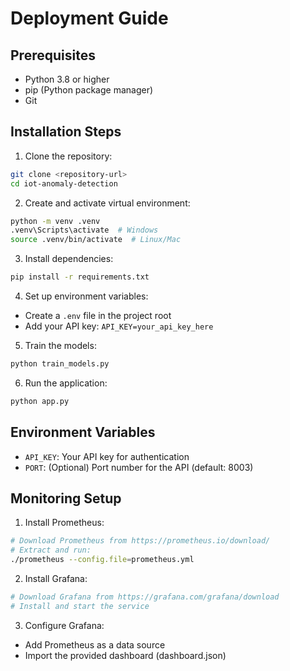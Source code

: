 ﻿# Deployment Guide

## Prerequisites
- Python 3.8 or higher
- pip (Python package manager)
- Git

## Installation Steps

1. Clone the repository:
```bash
git clone <repository-url>
cd iot-anomaly-detection
```

2. Create and activate virtual environment:
```bash
python -m venv .venv
.venv\Scripts\activate  # Windows
source .venv/bin/activate  # Linux/Mac
```

3. Install dependencies:
```bash
pip install -r requirements.txt
```

4. Set up environment variables:
- Create a `.env` file in the project root
- Add your API key: `API_KEY=your_api_key_here`

5. Train the models:
```bash
python train_models.py
```

6. Run the application:
```bash
python app.py
```

## Environment Variables
- `API_KEY`: Your API key for authentication
- `PORT`: (Optional) Port number for the API (default: 8003)

## Monitoring Setup
1. Install Prometheus:
```bash
# Download Prometheus from https://prometheus.io/download/
# Extract and run:
./prometheus --config.file=prometheus.yml
```

2. Install Grafana:
```bash
# Download Grafana from https://grafana.com/grafana/download
# Install and start the service
```

3. Configure Grafana:
- Add Prometheus as a data source
- Import the provided dashboard (dashboard.json)
